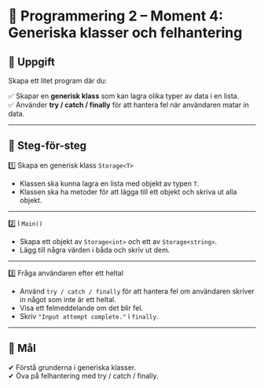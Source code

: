 
# 📌 Programmering 2 – Moment 4: Generiska klasser och felhantering

## 🎯 Uppgift

Skapa ett litet program där du:

✅ Skapar en **generisk klass** som kan lagra olika typer av data i en lista.  
✅ Använder **try / catch / finally** för att hantera fel när användaren matar in data.

---

## 📝 Steg-för-steg

1️⃣ Skapa en generisk klass `Storage<T>`  
- Klassen ska kunna lagra en lista med objekt av typen `T`.  
- Klassen ska ha metoder för att lägga till ett objekt och skriva ut alla objekt.

---

2️⃣ I `Main()`  
- Skapa ett objekt av `Storage<int>` och ett av `Storage<string>`.  
- Lägg till några värden i båda och skriv ut dem.

---

3️⃣ Fråga användaren efter ett heltal  
- Använd `try / catch / finally` för att hantera fel om användaren skriver in något som inte är ett heltal.  
- Visa ett felmeddelande om det blir fel.  
- Skriv `"Input attempt complete."` i `finally`.

---

## 🔑 Mål
✔ Förstå grunderna i generiska klasser.  
✔ Öva på felhantering med try / catch / finally.
